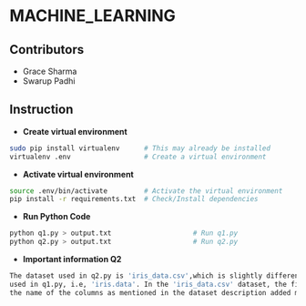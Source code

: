 # MACHINE_LEARNING
## Contributors
- Grace Sharma
- Swarup Padhi
## Instruction
- **Create virtual environment**
```bash
sudo pip install virtualenv      # This may already be installed
virtualenv .env                  # Create a virtual environment
```
- **Activate virtual environment**
```bash
source .env/bin/activate         # Activate the virtual environment
pip install -r requirements.txt  # Check/Install dependencies
```
- **Run Python Code**
```bash
python q1.py > output.txt                    # Run q1.py
python q2.py > output.txt                    # Run q2.py
```
- **Important information Q2**
```bash
The dataset used in q2.py is 'iris_data.csv',which is slightly different from the dataset  
used in q1.py, i.e, 'iris.data'. In the 'iris_data.csv' dataset, the first row is  
the name of the columns as mentioned in the dataset description added manually for convenience.  
```
